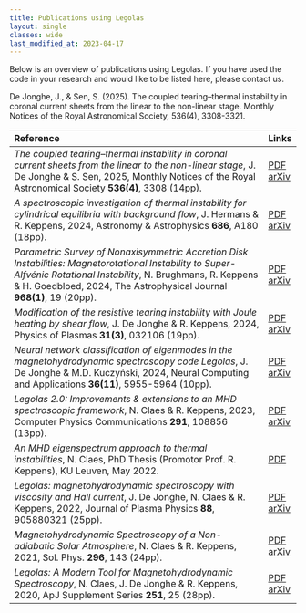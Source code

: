 ```yaml
---
title: Publications using Legolas
layout: single
classes: wide
last_modified_at: 2023-04-17
---
```


Below is an overview of publications using Legolas. If you have used the code in your research and would like to be listed here, please contact us.

De Jonghe, J., & Sen, S. (2025). The coupled tearing–thermal instability in coronal current sheets from the linear to the non-linear stage. Monthly Notices of the Royal Astronomical Society, 536(4), 3308-3321.

| Reference | Links |
|:--------- |:----- |
| _The coupled tearing–thermal instability in coronal current sheets from the linear to the non-linear stage_, J. De Jonghe & S. Sen, 2025, Monthly Notices of the Royal Astronomical Society **536(4)**, 3308 (14pp). | [PDF](https://watermark.silverchair.com/stae2740.pdf?token=AQECAHi208BE49Ooan9kkhW_Ercy7Dm3ZL_9Cf3qfKAc485ysgAAA1swggNXBgkqhkiG9w0BBwagggNIMIIDRAIBADCCAz0GCSqGSIb3DQEHATAeBglghkgBZQMEAS4wEQQM9p0fH2c7zodQIXFRAgEQgIIDDkI3PhHjzFMPsXeMoKUB1rkFyLFcO5o5Cl3sjJ2sZCThEHSI73Q5ou9QIdjFkl6ueCpvgScPUqNQv7JeB5ohvN4-x2ISI7HFL8pF3JUaVd9DhnAgsvy9APHMruLE7oA1b0Ps4coWHEmYoBeI19_PtCo7EscaFK17fOYg-UJJFfzHJKqU7llE69-rlH_Q9-HvM4ohiNSSzuRt207ufShAK73we-Cc8FFLFIy2zJGyk3hb-wWAyyalo1RBDH-2BCVPhEryipENdYm2oGQZWNFfg4T75FGm_5TGifzrd_ZWWfBJKgrUUuUQl0qCCpeKblvqBm7z0glWsgY4v1N-OKrJMFi9AprWga1AcOn83cViQQl_GuXOMSjOXjXORoqDo7aipSt6dUXtBjqzp-0gbCwkxvcammWNbi2GL9SFsf0vx6KrGqCDI90KwlDw87Tr_Xn2112j_vOIt9i-erzWvQ7f78LU4e-e88yt_-uEfmY2mv5YRlPlkdD7VQsWbnoSqui-P3xnzGG39VSIoZTNjB70tazF82o4qTK5GPOyHzoIvoYdYdx5WGqHXcQsqOktRLqxJ8OWpBXpo78-SLOZMiuY1aJIXm9HAbOm1PyBNuulbRGDY_bBICXgHzMbbrV9pcrWCJZi_U1BQ0_nKva_ohAIEsVz6dEB1GrAu_AbT09wDZH7h3td1ke6D0tzkvnScOkCK0wINFjmCumoBVFJsZ3QoboN0ndmR2oKZ7obNjMKOtNo9hZDIKhlJnJIey5pzAA7bnSYji7TfRUczMFTKomU8scL6nGE6PLpIh__DyT35-zlZKBEl-3rnhDl2-q8OGMN8ik3XpbCdkK659YZ1EevXDl0MBsJBgZQrlVgEKTj-CEghmNThmWvYQonjZQ8pc2ffGxq5Tz9sBzMMNj1lstrvUvVxINuobbc8SwOR7t1c_VdwPfYqt9ct1696JJgY0Hjr5LrQpniwZ3l52KR_-zIWWP-FI75iqku9BFOvY77Q5pVvk0mm_uvfgNFcJLKgo12f8YuTL29Jzs_mFXi1_7f) <br> [arXiv](https://arxiv.org/pdf/2412.07427.pdf) |
| _A spectroscopic investigation of thermal instability for cylindrical equilibria with background flow_, J. Hermans & R. Keppens, 2024, Astronomy & Astrophysics **686**, A180 (18pp). | [PDF](https://www.aanda.org/articles/aa/pdf/2024/06/aa48337-23.pdf) <br> [arXiv](https://arxiv.org/pdf/2403.00082.pdf) |
| _Parametric Survey of Nonaxisymmetric Accretion Disk Instabilities: Magnetorotational Instability to Super-Alfvénic Rotational Instability_, N. Brughmans, R. Keppens & H. Goedbloed, 2024, The Astrophysical Journal **968(1)**, 19 (20pp). | [PDF](https://iopscience.iop.org/article/10.3847/1538-4357/ad3d52/pdf) <br> [arXiv](https://arxiv.org/pdf/2404.06925.pdf) |
| _Modification of the resistive tearing instability with Joule heating by shear flow_, J. De Jonghe & R. Keppens, 2024, Physics of Plasmas **31(3)**, 032106 (19pp). | [PDF](https://watermark.silverchair.com/032106_1_5.0180535.pdf?token=AQECAHi208BE49Ooan9kkhW_Ercy7Dm3ZL_9Cf3qfKAc485ysgAAB3gwggd0BgkqhkiG9w0BBwagggdlMIIHYQIBADCCB1oGCSqGSIb3DQEHATAeBglghkgBZQMEAS4wEQQMx5YYpa82SVyyvUsOAgEQgIIHK98uXwP4t2DKvDRGkpK03kT_KLNG51VcAJqCbwRelCxw8cLdbbsGFkjf4Hw0Et58tcs7uXyD34TbNWyfOVVzjc95iC5Pi6KjNgkxp8_Osany_4bCQuWdoZkEMJhniuO2HpYRhIrYqZWalbEHmzXGMo4h1DL-_gSAGVBxvst88fpesNeTio5VCCGLqbKTqtGJdKH4alrmgnMOho4uHMPJyK2ctRXJVb7ahcwByrvUz9OEJ5akfX1qM2KdmuaE89tltS13Sz0ndsSKseUZJwttphJ1bzs2sOWIVuK7alqyBv9UtXka9xdHXmCACTsN8SozXO_gx-tfm_GGxJrl1Q2FGww6HenyXIC6pD3BbytbqCvB_HGe5DwkIeQLAgktikjmG0qgZp7DdNCEqTj3D4_vqjdNLd7gWapBuo0Qkg4Sjl-m1hxXJFD9TPMWgaKyafCh-C03WcfxCe4tSSHFPI9xRuFZvGAvA7xU3oA1WikRwrboujj-3TKUANEya7IWUH7w7CXp3Olt5W3eRwdx1FY3rYKYumLDmlprjbvyQTk-q7D-Q4eULwZwuW0nf0lpQ_gSWIF1M61EuQlfsNcXpPkaBWrjoAj1trfnbKQSXMGwauWqcHAN61tlNgRsS6SeN4vvh8HUH8aqYnUvWH7QUmLDhiy5JjsCfbU59rMTz6xOSzDftfM0c0A2Prel-fYGrplArRJVnI4kcOlpAjupSty67CPL0h_ABjQveXFZosHvdwS14Jzq3igzN46kN2tee7k-myKugEj3z9KV3vOpJZVq7XThXkxIHHNQCvUGKfiVuS1MMfauhDAj1RqLIirupCGCcC82u3yZfkLOnK_vmwQ2KwXfpWUxavWqgz0WH6NapX_jCV7DsTKcaj3xqM72MjpS4s1LWCZH0CL8aTadQR9ySjBFEDBua-GiH6cm8SiSTKj-vAlL_WazJ87_sHpxSHyxG0Ncm4n4QmthkffJn2SK5Z_2vni5QvssEjfZSzGfQ01CPteh5FgV_CLAccGXx7_oLq18rESkrYuAqiXQkeetlSDLF7dPGPzjQq_FyPRIdCTvHZi05lO8UujRDmZ_H6N2Yy5TFktpmLGK2sHfcKnzrtQbjU5nLWWOrFDDxW9VTt9GhMSOj9bFawg2D_Fzj1ut3gFofC6lfI-m2ywjMNlmRnypspecdwjQpvVUQ4wqeFh-jVW9wh17I_buRjRhyDKUIQuUGLZ9SrceTU1g_f-AyJOsiP_5nugdjK6-hMF4ZmHsuL3z1F5ppEEiTF8ImWorKEwcf3XVojLvY7Xzxf4disnF5GICRhYIG18oZWV_TAoWmhsbkLzojndxjbapbWJqCuaN6WKMsVE_c7l5pcGrzFIAjmBEVN-DDaLeErfnOioAo_DWCUTMr9m1D6dmSGUuCQZv_UOqCQRJDBm2orefe9uDqc6jGVEwlaaMzyJ6ftKnoUDkt_uCNZSJh5FPhpToIUJkuDn9-2ZhzVOCVzuTaKXzpHoRJLNxvg62Boo8Ud9X0uFhhB3GyfFLsh5YBgezpTpqPedbuk7Y6Pl45qkS6InqTefyOa-Ie7FCv-NN2QY_3auErLRxFrU0RpCoONPD9twkJ951Rr7OYfj5C6eSm-PH10dR3jvK6qUA4qm4X7rs4mTVBUEj6-b41OOPxLgYDFZ5VIjiFjlxY0k23hfQiizY1nJXtV2C-vK0uJe5c1e8JiSef4lOw50te4j1UTspMc0TD1iWxyynfORmvQlxKb2df1-zTiJh_ArgMeNUf8G-Mf7YV1OL3XHutDbMZtDiwdxyQp-gTtUTIQaH_CFp7wAx6IVcNUYP0M-Vyz4scJp6sJ3gdk94-lQKxImxmXxJX3owOecwYbJACuvyjHxtFjPEvcHUx9hrA_0-Q2wo14tPSNHi5JlIFq0wvQEjbMG6NNMo-hTYgEkCHx8jitXd8WwVVcYu2D8d85dSPFGxvalsQouEX1vRaCAEGGrw8tsNaV5bYgxKsgvQxqS7XIE2wJsg2RrL86q9-hbkdtvzWynSNMJ2-N9tSauHQT-_V3cthqoOh9nxA-YUVnpYp6qJO3HBX7j_MNvff8IbjBmYKRI4BCfXYS3FVYCG7tgM56qGk2wjAFnaET2Mn8GLeoBeZnJOt39yc5Nwy-JyUIOcp62rgOYpSG7Am4iaO9-uPrx593DHR_A-iGVDJWU0jIGZ-5M_ChoHiKOEQfypwcG2-6cwbjTe7M_zbco3kI9_1tceDFXq38nRRhrcvoYAdmifzxcyt5dbx5Ag3TuRp1MEa5Oe0H4MmN3YpBKLYZdBho_SztYNTJAXjCUvkq8_1vQ8qfY27cNh3eco6cLv_haqo-VQkn0h6BO_NBlzEEkazY-L2PflTNah1L2gjt8N2uvsqFWfhcwJrUxT_UWb_7e7QfDWmInAmQDN15H5-_s0TeYjZdwHZ-_dul4sEOrT) <br> [arXiv](https://arxiv.org/pdf/2402.12005.pdf) |
| _Neural network classification of eigenmodes in the magnetohydrodynamic spectroscopy code Legolas_, J. De Jonghe & M.D. Kuczyński, 2024, Neural Computing and Applications **36(11)**, 5955-5964 (10pp). | [PDF](https://link.springer.com/content/pdf/10.1007/s00521-023-09403-1.pdf) <br> [arXiv](https://arxiv.org/pdf/2312.08490.pdf) |
| _Legolas 2.0: Improvements & extensions to an MHD spectroscopic framework_, N. Claes & R. Keppens, 2023, Computer Physics Communications **291**, 108856 (13pp). | [PDF](https://www.sciencedirect.com/science/article/abs/pii/S0010465523002011) <br> [arXiv](https://arxiv.org/pdf/2307.10145.pdf) |
| _An MHD eigenspectrum approach to thermal instabilities_, N. Claes, PhD Thesis (Promotor Prof. R. Keppens), KU Leuven, May 2022. | [PDF](https://perswww.kuleuven.be/~u0016541/MHD_sheets_pdf/thesisNiels.pdf) |
| _Legolas: magnetohydrodynamic spectroscopy with viscosity and Hall current_, J. De Jonghe, N. Claes & R. Keppens, 2022, Journal of Plasma Physics **88**, 905880321 (25pp). | [PDF](https://www.cambridge.org/core/journals/journal-of-plasma-physics/article/legolas-magnetohydrodynamic-spectroscopy-with-viscosity-and-hall-current/352E1C5E7843B129E74A21895F23D1A3) <br> [arXiv](https://arxiv.org/pdf/2206.07377.pdf) |
| _Magnetohydrodynamic Spectroscopy of a Non-adiabatic Solar Atmosphere_, N. Claes & R. Keppens, 2021, Sol. Phys. **296**, 143 (24pp). | [PDF](https://link.springer.com/article/10.1007/s11207-021-01894-2) <br> [arXiv](https://arxiv.org/pdf/2108.09467.pdf) |
| _Legolas: A Modern Tool for Magnetohydrodynamic Spectroscopy_, N. Claes, J. De Jonghe & R. Keppens, 2020, ApJ Supplement Series **251**, 25 (28pp).  | [PDF](https://iopscience.iop.org/article/10.3847/1538-4365/abc5c4/pdf) <br> [arXiv](https://arxiv.org/pdf/2010.14148.pdf) |
